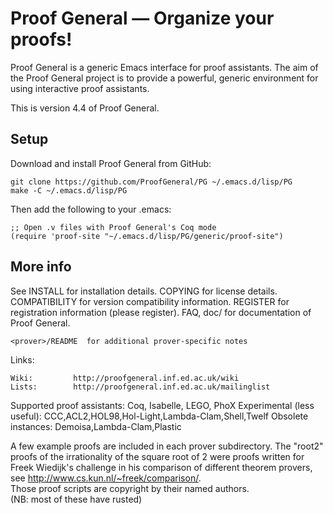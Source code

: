 # Proof General — Organize your proofs! 

Proof General is a generic Emacs interface for proof assistants.
The aim of the Proof General project is to provide a powerful, generic
environment for using interactive proof assistants.

This is version 4.4 of Proof General.

## Setup

Download and install Proof General from GitHub:

```
git clone https://github.com/ProofGeneral/PG ~/.emacs.d/lisp/PG
make -C ~/.emacs.d/lisp/PG
```

Then add the following to your .emacs:

```
;; Open .v files with Proof General's Coq mode
(require 'proof-site "~/.emacs.d/lisp/PG/generic/proof-site")
```

## More info

See
    INSTALL	     for installation details.
    COPYING	     for license details.
    COMPATIBILITY    for version compatibility information.
    REGISTER	     for registration information (please register).
    FAQ, doc/	     for documentation of Proof General.

    <prover>/README  for additional prover-specific notes

Links:

    Wiki:		  http://proofgeneral.inf.ed.ac.uk/wiki
    Lists:		  http://proofgeneral.inf.ed.ac.uk/mailinglist

Supported proof assistants:  Coq, Isabelle, LEGO, PhoX
Experimental (less useful):  CCC,ACL2,HOL98,Hol-Light,Lambda-Clam,Shell,Twelf
        Obsolete instances:  Demoisa,Lambda-Clam,Plastic

A few example proofs are included in each prover subdirectory.  The
"root2" proofs of the irrationality of the square root of 2 were
proofs written for Freek Wiedijk's challenge in his comparison of
different theorem provers, see http://www.cs.kun.nl/~freek/comparison/.  
Those proof scripts are copyright by their named authors.  
(NB: most of these have rusted)
